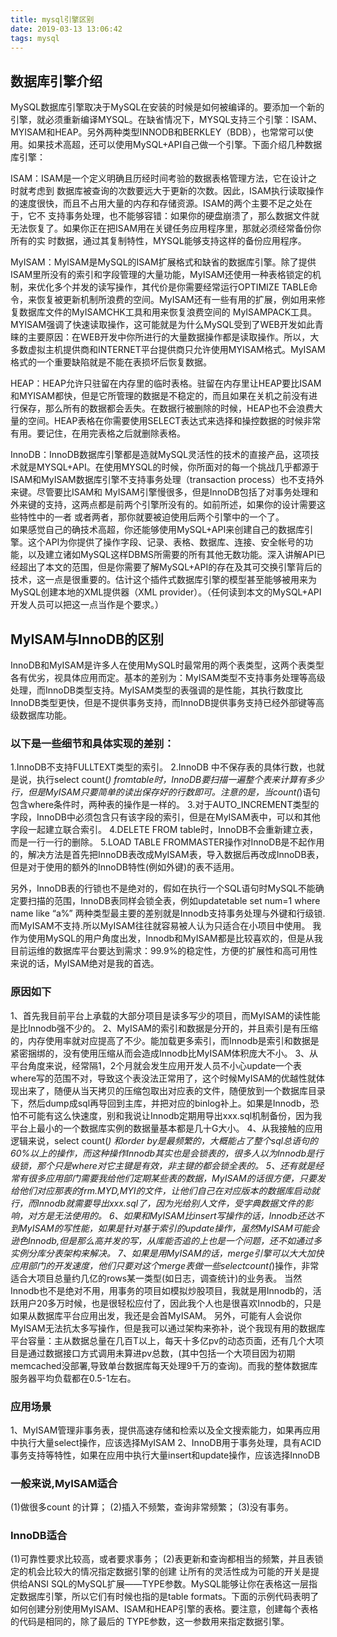 ```yaml
---
title: mysql引擎区别
date: 2019-03-13 13:06:42
tags: mysql
---
```

## 数据库引擎介绍

MySQL数据库引擎取决于MySQL在安装的时候是如何被编译的。要添加一个新的引擎，就必须重新编译MYSQL。在缺省情况下，MYSQL支持三个引擎：ISAM、MYISAM和HEAP。另外两种类型INNODB和BERKLEY（BDB），也常常可以使用。如果技术高超，还可以使用MySQL+API自己做一个引擎。下面介绍几种数据库引擎：

ISAM：ISAM是一个定义明确且历经时间考验的数据表格管理方法，它在设计之时就考虑到 数据库被查询的次数要远大于更新的次数。因此，ISAM执行读取操作的速度很快，而且不占用大量的内存和存储资源。ISAM的两个主要不足之处在于，它不 支持事务处理，也不能够容错：如果你的硬盘崩溃了，那么数据文件就无法恢复了。如果你正在把ISAM用在关键任务应用程序里，那就必须经常备份你所有的实 时数据，通过其复制特性，MYSQL能够支持这样的备份应用程序。

MyISAM：MyISAM是MySQL的ISAM扩展格式和缺省的数据库引擎。除了提供ISAM里所没有的索引和字段管理的大量功能，MyISAM还使用一种表格锁定的机制，来优化多个并发的读写操作，其代价是你需要经常运行OPTIMIZE TABLE命令，来恢复被更新机制所浪费的空间。MyISAM还有一些有用的扩展，例如用来修复数据库文件的MyISAMCHK工具和用来恢复浪费空间的 MyISAMPACK工具。MYISAM强调了快速读取操作，这可能就是为什么MySQL受到了WEB开发如此青睐的主要原因：在WEB开发中你所进行的大量数据操作都是读取操作。所以，大多数虚拟主机提供商和INTERNET平台提供商只允许使用MYISAM格式。MyISAM格式的一个重要缺陷就是不能在表损坏后恢复数据。

HEAP：HEAP允许只驻留在内存里的临时表格。驻留在内存里让HEAP要比ISAM和MYISAM都快，但是它所管理的数据是不稳定的，而且如果在关机之前没有进行保存，那么所有的数据都会丢失。在数据行被删除的时候，HEAP也不会浪费大量的空间。HEAP表格在你需要使用SELECT表达式来选择和操控数据的时候非常有用。要记住，在用完表格之后就删除表格。

InnoDB：InnoDB数据库引擎都是造就MySQL灵活性的技术的直接产品，这项技术就是MYSQL+API。在使用MYSQL的时候，你所面对的每一个挑战几乎都源于ISAM和MyISAM数据库引擎不支持事务处理（transaction process）也不支持外来键。尽管要比ISAM和 MyISAM引擎慢很多，但是InnoDB包括了对事务处理和外来键的支持，这两点都是前两个引擎所没有的。如前所述，如果你的设计需要这些特性中的一者 或者两者，那你就要被迫使用后两个引擎中的一个了。
​    
如果感觉自己的确技术高超，你还能够使用MySQL+API来创建自己的数据库引擎。这个API为你提供了操作字段、记录、表格、数据库、连接、安全帐号的功能，以及建立诸如MySQL这样DBMS所需要的所有其他无数功能。深入讲解API已经超出了本文的范围，但是你需要了解MySQL+API的存在及其可交换引擎背后的技术，这一点是很重要的。估计这个插件式数据库引擎的模型甚至能够被用来为MySQL创建本地的XML提供器（XML provider）。（任何读到本文的MySQL+API开发人员可以把这一点当作是个要求。）

## MyISAM与InnoDB的区别
InnoDB和MyISAM是许多人在使用MySQL时最常用的两个表类型，这两个表类型各有优劣，视具体应用而定。基本的差别为：MyISAM类型不支持事务处理等高级处理，而InnoDB类型支持。MyISAM类型的表强调的是性能，其执行数度比InnoDB类型更快，但是不提供事务支持，而InnoDB提供事务支持已经外部键等高级数据库功能。

### 以下是一些细节和具体实现的差别：
1.InnoDB不支持FULLTEXT类型的索引。
2.InnoDB 中不保存表的具体行数，也就是说，执行select count(*) fromtable时，InnoDB要扫描一遍整个表来计算有多少行，但是MyISAM只要简单的读出保存好的行数即可。注意的是，当count(*)语句包含where条件时，两种表的操作是一样的。
3.对于AUTO_INCREMENT类型的字段，InnoDB中必须包含只有该字段的索引，但是在MyISAM表中，可以和其他字段一起建立联合索引。
4.DELETE FROM table时，InnoDB不会重新建立表，而是一行一行的删除。
5.LOAD TABLE FROMMASTER操作对InnoDB是不起作用的，解决方法是首先把InnoDB表改成MyISAM表，导入数据后再改成InnoDB表，但是对于使用的额外的InnoDB特性(例如外键)的表不适用。

另外，InnoDB表的行锁也不是绝对的，假如在执行一个SQL语句时MySQL不能确定要扫描的范围，InnoDB表同样会锁全表，例如updatetable set num=1 where name like “a%”
两种类型最主要的差别就是Innodb支持事务处理与外键和行级锁.而MyISAM不支持.所以MyISAM往往就容易被人认为只适合在小项目中使用。
我作为使用MySQL的用户角度出发，Innodb和MyISAM都是比较喜欢的，但是从我目前运维的数据库平台要达到需求：99.9%的稳定性，方便的扩展性和高可用性来说的话，MyISAM绝对是我的首选。

### 原因如下
1、首先我目前平台上承载的大部分项目是读多写少的项目，而MyISAM的读性能是比Innodb强不少的。
2、MyISAM的索引和数据是分开的，并且索引是有压缩的，内存使用率就对应提高了不少。能加载更多索引，而Innodb是索引和数据是紧密捆绑的，没有使用压缩从而会造成Innodb比MyISAM体积庞大不小。
3、从平台角度来说，经常隔1，2个月就会发生应用开发人员不小心update一个表where写的范围不对，导致这个表没法正常用了，这个时候MyISAM的优越性就体现出来了，随便从当天拷贝的压缩包取出对应表的文件，随便放到一个数据库目录下，然后dump成sql再导回到主库，并把对应的binlog补上。如果是Innodb，恐怕不可能有这么快速度，别和我说让Innodb定期用导出xxx.sql机制备份，因为我平台上最小的一个数据库实例的数据量基本都是几十G大小。
4、从我接触的应用逻辑来说，select count(*) 和order by是最频繁的，大概能占了整个sql总语句的60%以上的操作，而这种操作Innodb其实也是会锁表的，很多人以为Innodb是行级锁，那个只是where对它主键是有效，非主键的都会锁全表的。
5、还有就是经常有很多应用部门需要我给他们定期某些表的数据，MyISAM的话很方便，只要发给他们对应那表的frm.MYD,MYI的文件，让他们自己在对应版本的数据库启动就行，而Innodb就需要导出xxx.sql了，因为光给别人文件，受字典数据文件的影响，对方是无法使用的。
6、如果和MyISAM比insert写操作的话，Innodb还达不到MyISAM的写性能，如果是针对基于索引的update操作，虽然MyISAM可能会逊色Innodb,但是那么高并发的写，从库能否追的上也是一个问题，还不如通过多实例分库分表架构来解决。
7、如果是用MyISAM的话，merge引擎可以大大加快应用部门的开发速度，他们只要对这个merge表做一些selectcount(*)操作，非常适合大项目总量约几亿的rows某一类型(如日志，调查统计)的业务表。
当然Innodb也不是绝对不用，用事务的项目如模拟炒股项目，我就是用Innodb的，活跃用户20多万时候，也是很轻松应付了，因此我个人也是很喜欢Innodb的，只是如果从数据库平台应用出发，我还是会首MyISAM。
另外，可能有人会说你MyISAM无法抗太多写操作，但是我可以通过架构来弥补，说个我现有用的数据库平台容量：主从数据总量在几百T以上，每天十多亿pv的动态页面，还有几个大项目是通过数据接口方式调用未算进pv总数，(其中包括一个大项目因为初期memcached没部署,导致单台数据库每天处理9千万的查询)。而我的整体数据库服务器平均负载都在0.5-1左右。

### 应用场景

1、MyISAM管理非事务表，提供高速存储和检索以及全文搜索能力，如果再应用中执行大量select操作，应该选择MyISAM
2、InnoDB用于事务处理，具有ACID事务支持等特性，如果在应用中执行大量insert和update操作，应该选择InnoDB

### 一般来说,MyISAM适合
(1)做很多count 的计算；
(2)插入不频繁，查询非常频繁；
(3)没有事务。

### InnoDB适合
(1)可靠性要求比较高，或者要求事务；
(2)表更新和查询都相当的频繁，并且表锁定的机会比较大的情况指定数据引擎的创建
让所有的灵活性成为可能的开关是提供给ANSI SQL的MySQL扩展——TYPE参数。MySQL能够让你在表格这一层指定数据库引擎，所以它们有时候也指的是table formats。下面的示例代码表明了如何创建分别使用MyISAM、ISAM和HEAP引擎的表格。要注意，创建每个表格的代码是相同的，除了最后的 TYPE参数，这一参数用来指定数据引擎。